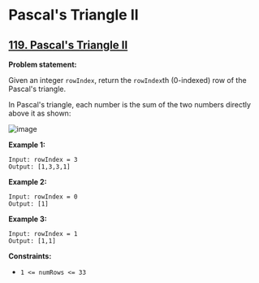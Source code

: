 # Pascal's Triangle II

## [119. Pascal's Triangle II](https://leetcode.com/problems/pascals-triangle-ii/)

**Problem statement:**

Given an integer `rowIndex`, return the `rowIndex`th (0-indexed) row of the Pascal's triangle.

In Pascal's triangle, each number is the sum of the two numbers directly above it as shown:

![image](https://user-images.githubusercontent.com/20440403/179650186-70f9d5cf-35a3-44c4-95a1-85c2adce4f97.png)

**Example 1:**

```
Input: rowIndex = 3
Output: [1,3,3,1]
```

**Example 2:**

```
Input: rowIndex = 0
Output: [1]
```

**Example 3:**

```
Input: rowIndex = 1
Output: [1,1]
```

**Constraints:**

* `1 <= numRows <= 33`
